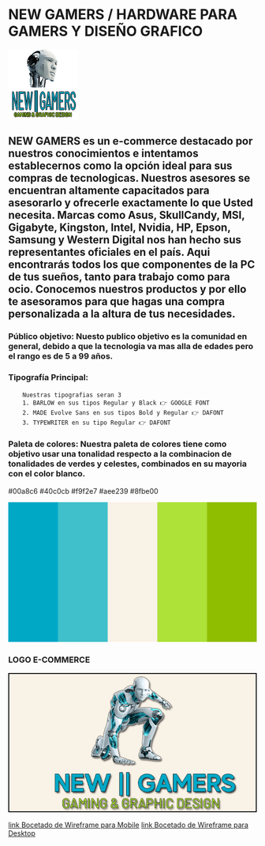 # **NEW GAMERS / HARDWARE PARA GAMERS Y DISEÑO GRAFICO** 
   ![LogoChico](https://github.com/ManuCaporaso/ecommerce-NewGamers-/blob/main/Design/LOGO%20CHICO.png)


## **NEW GAMERS** es un e-commerce destacado por nuestros conocimientos e intentamos establecernos como la opción ideal para sus compras de tecnologicas. Nuestros asesores se encuentran altamente capacitados para asesorarlo y ofrecerle exactamente lo que Usted necesita. Marcas como Asus, SkullCandy, MSI, Gigabyte, Kingston, Intel, Nvidia, HP, Epson, Samsung y Western Digital nos han hecho sus representantes oficiales en el país. Aqui encontrarás todos los que componentes de la PC de tus sueños, tanto para trabajo como para ocio. Conocemos nuestros productos y por ello te asesoramos para que hagas una compra personalizada a la altura de tus necesidades.

### **Público objetivo:** Nuesto publico objetivo es la comunidad en general, debido a que la tecnologia va mas alla de edades pero el rango es de 5 a 99 años.

### **Tipografía Principal:** 
        Nuestras tipografias seran 3 
        1. BARLOW en sus tipos Regular y Black 👉 GOOGLE FONT
        2. MADE Evolve Sans en sus tipos Bold y Regular 👉 DAFONT
        3. TYPEWRITER en su tipo Regular 👉 DAFONT

### **Paleta de colores:** Nuestra paleta de colores tiene como objetivo usar una tonalidad respecto a la combinacion de tonalidades de verdes y celestes, combinados en su mayoria con el color blanco.
#00a8c6
#40c0cb
#f9f2e7
#aee239
#8fbe00

![Paleta](https://github.com/ManuCaporaso/ecommerce-NewGamers-/blob/main/Design/paleta.png.png)

### **LOGO E-COMMERCE**

![Logo](https://github.com/ManuCaporaso/ecommerce-NewGamers-/blob/main/Design/LOGO_FINAL.png)


[link Bocetado de Wireframe para Mobile](https://github.com/ManuCaporaso/ecommerce-NewGamers-/blob/main/Figma/ENTREGABLE2%20_MOBILE.pdf)
[link Bocetado de Wireframe para Desktop](https://github.com/ManuCaporaso/ecommerce-NewGamers-/blob/main/Figma/ENTREGABLE2%20_DESKTOP.pdf)

